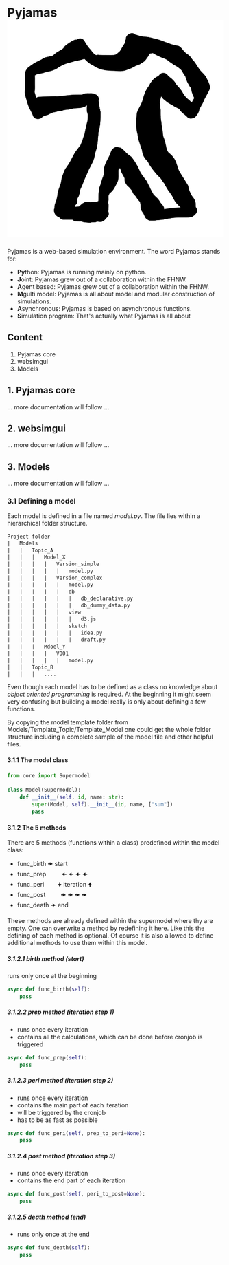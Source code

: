 # Pyjamas ![alt text](https://raw.githubusercontent.com/schmocker/Pyjamas/master/FlaskApp/static/images/favicon.png "Logo Title Text 1")
Pyjamas is a web-based simulation environment. The word Pyjamas stands for:

* **Py**thon: Pyjamas is running mainly on python.
* **J**oint: Pyjamas grew out of a collaboration within the FHNW.
* **A**gent based: Pyjamas grew out of a collaboration within the FHNW.
* **M**gulti model: Pyjamas is all about model and modular construction of simulations.
* **A**synchronous: Pyjamas is based on asynchronous functions.
* **S**imulation program: That's actually what Pyjamas is all about

## Content
1. Pyjamas core
1. websimgui
1. Models

## 1. Pyjamas core
... more documentation will follow ...

## 2. websimgui
... more documentation will follow ...

## 3. Models
... more documentation will follow ...

### 3.1 Defining a model
Each model is defined in a file named *model.py*. The file lies within a hierarchical folder structure.
```
Project folder
|   Models
|   |   Topic_A
|   |   |   Model_X
|   |   |   |   Version_simple
|   |   |   |   |   model.py
|   |   |   |   Version_complex
|   |   |   |   |   model.py
|   |   |   |   |   db
|   |   |   |   |   |   db_declarative.py
|   |   |   |   |   |   db_dummy_data.py
|   |   |   |   |   view
|   |   |   |   |   |   d3.js
|   |   |   |   |   sketch
|   |   |   |   |   |   idea.py
|   |   |   |   |   |   draft.py
|   |   |   Mdoel_Y
|   |   |   |   V001
|   |   |   |   |   model.py
|   |   Topic_B
|   |   |   ....
```

Even though each model has to be defined as a class no knowledge about *object oriented programming* is required. At the
beginning it might seem very confusing but building a model really is only about defining a few functions.

By copying the model template folder from Models/Template_Topic/Template_Model one could get the whole folder structure
including a complete sample of the model file and other helpful files.

#### 3.1.1 The model class

```python
from core import Supermodel

class Model(Supermodel):
    def __init__(self, id, name: str):
        super(Model, self).__init__(id, name, ["sum"])
        pass
```

#### 3.1.2 The 5 methods
There are 5 methods (functions within a class) predefined within the model class:

* func_birth 🠞 start
* func_prep  &emsp;&emsp; 🠜  🠜  🠜  🠜
* func_peri  &emsp;&emsp;🠟 iteration  🠝
* func_post  &emsp;&emsp; 🠞  🠞  🠞  🠞
* func_death 🠞 end

These methods are already defined within the supermodel where thy are empty. One can overwrite a method by
redefining it here. Like this the defining of each method is optional. Of course it is also allowed to define
additional methods to use them within this model.

##### 3.1.2.1 birth method (start)
runs only once at the beginning
```python
async def func_birth(self):
    pass
```

##### 3.1.2.2 prep method (iteration step 1)
* runs once every iteration
* contains all the calculations, which can be done before cronjob is triggered
```python
async def func_prep(self):
    pass
```

##### 3.1.2.3 peri method (iteration step 2)
* runs once every iteration
* contains the main part of each iteration
* will be triggered by the cronjob
* has to be as fast as possible
```python
async def func_peri(self, prep_to_peri=None):
    pass
```

##### 3.1.2.4 post method (iteration step 3)
* runs once every iteration
* contains the end part of each iteration
```python
async def func_post(self, peri_to_post=None):
    pass
```

##### 3.1.2.5 death method (end)
* runs only once at the end
```python
async def func_death(self):
    pass
```